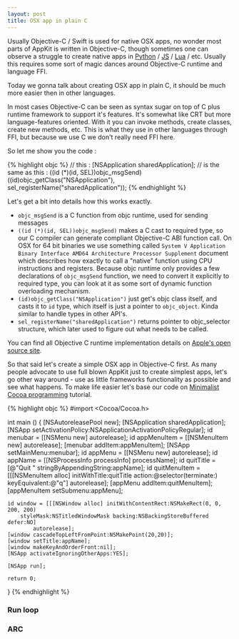 ```yaml
---
layout: post
title: OSX app in plain C
---
```


Usually Objective-C / Swift is used for native OSX apps, no wonder most parts of AppKit is written in Objective-C, though sometimes one can observe a struggle to create native apps in [Python](http://blog.adamw523.com/os-x-cocoa-application-python-pyobjc/) / [JS](https://github.com/parmanoir/jscocoa) / [Lua](https://github.com/torus/Lua-Objective-C-Bridge) / etc. Usually this requires some sort of magic dances around Objective-C runtime and language FFI.

Today we gonna talk about creating OSX app in plain C, it should be much more easier then in other languages.

In most cases Objective-C can be seen as syntax sugar on top of C plus runtime framework to support it's features. It's somewhat like CRT but more language-features oriented. With it you can invoke methods, create classes, create new methods, etc. This is what they use in other languages through FFI, but because we use C we don't really need FFI here.

So let me show you the code :

{% highlight objc %}
// this :
[NSApplication sharedApplication];
// is the same as this :
((id (*)(id, SEL))objc_msgSend)((id)objc_getClass("NSApplication"), sel_registerName("sharedApplication"));
{% endhighlight %}

Let's get a bit into details how this works exactly.

- ```objc_msgSend``` is a C function from objc runtime, used for sending messages
- ```((id (*)(id, SEL))objc_msgSend)``` makes a C cast to required type, so our C compiler can generate compliant Objective-C ABI function call. On OSX for 64 bit binaries we use something called ```System V Application Binary Interface AMD64 Architecture Processor Supplement``` document which describes how exactly to call a "native" function using CPU instructions and registers. Because objc runtime only provides a few declarations of ```objc_msgSend``` function, we need to convert it explicitly to required type, you can look at it as some sort of dynamic function overloading mechanism.
- ```(id)objc_getClass("NSApplication")``` just get's objc class itself, and casts it to ```id``` type, which itself is just a pointer to ```objc_object```. Kinda similar to handle types in other API's.
- ```sel_registerName("sharedApplication")``` returns pointer to objc_selector structure, which later used to figure out what needs to be called.

You can find all Objective C runtime implementation details on [Apple's open source site](http://opensource.apple.com/source/objc4/objc4-680/runtime/).

So that said let's create a simple OSX app in Objective-C first. As many people advocate to use full blown AppKit just to create simplest apps, let's go other way around - use as little frameworks functionality as possible and see what happens. To make life easier let's base our code on [Minimalist Cocoa programming](http://www.cocoawithlove.com/2010/09/minimalist-cocoa-programming.html) tutorial.

{% highlight objc %}
#import <Cocoa/Cocoa.h>

int main ()
{
	[NSAutoreleasePool new];
	[NSApplication sharedApplication];
	[NSApp setActivationPolicy:NSApplicationActivationPolicyRegular];
	id menubar = [[NSMenu new] autorelease];
	id appMenuItem = [[NSMenuItem new] autorelease];
	[menubar addItem:appMenuItem];
	[NSApp setMainMenu:menubar];
	id appMenu = [[NSMenu new] autorelease];
	id appName = [[NSProcessInfo processInfo] processName];
	id quitTitle = [@"Quit " stringByAppendingString:appName];
	id quitMenuItem = [[[NSMenuItem alloc] initWithTitle:quitTitle
		action:@selector(terminate:) keyEquivalent:@"q"] autorelease];
	[appMenu addItem:quitMenuItem];
	[appMenuItem setSubmenu:appMenu];

	id window = [[[NSWindow alloc] initWithContentRect:NSMakeRect(0, 0, 200, 200)
		styleMask:NSTitledWindowMask backing:NSBackingStoreBuffered defer:NO]
			autorelease];
	[window cascadeTopLeftFromPoint:NSMakePoint(20,20)];
	[window setTitle:appName];
	[window makeKeyAndOrderFront:nil];
	[NSApp activateIgnoringOtherApps:YES];

	[NSApp run];

	return 0;
}
{% endhighlight %}

### Run loop

### ARC